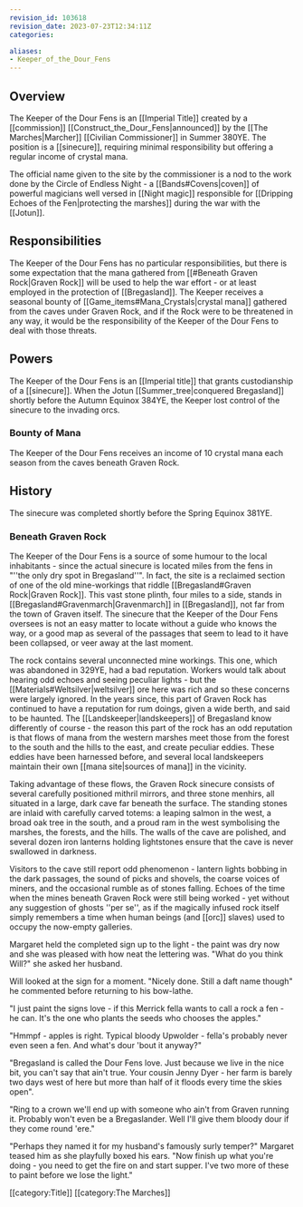 ```yaml
---
revision_id: 103618
revision_date: 2023-07-23T12:34:11Z
categories:

aliases:
- Keeper_of_the_Dour_Fens
---
```


## Overview
The Keeper of the Dour Fens is an [[Imperial Title]] created by a [[commission]] [[Construct_the_Dour_Fens|announced]] by the [[The Marches|Marcher]] [[Civilian Commissioner]] in Summer 380YE. The position is a [[sinecure]], requiring minimal responsibility but offering a regular income of crystal mana. 

The official name given to the site by the commissioner is a nod to the work done by the Circle of Endless Night - a [[Bands#Covens|coven]] of powerful magicians well versed in [[Night magic]] responsible for [[Dripping Echoes of the Fen|protecting the marshes]] during the war with the [[Jotun]].

## Responsibilities
The Keeper of the Dour Fens has no particular responsibilities, but there is some expectation that the mana gathered from [[#Beneath Graven Rock|Graven Rock]] will be used to help the war effort - or at least employed in the protection of [[Bregasland]]. The Keeper receives a seasonal bounty of [[Game_items#Mana_Crystals|crystal mana]] gathered from the caves under Graven Rock, and if the Rock were to be threatened in any way, it would be the responsibility of the Keeper of the Dour Fens to deal with those threats.

## Powers
The Keeper of the Dour Fens is an [[Imperial title]] that grants custodianship of a [[sinecure]]. When the Jotun [[Summer_tree|conquered Bregasland]] shortly before the Autumn Equinox 384YE, the Keeper lost control of the sinecure to the invading orcs.

### Bounty of Mana
The Keeper of the Dour Fens receives an income of 10 crystal mana each season from the caves beneath Graven Rock. 



## History
The sinecure was completed shortly before the Spring Equinox 381YE.

### Beneath Graven Rock
The Keeper of the Dour Fens is a source of some humour to the local inhabitants - since the actual sinecure is located miles from the fens in "''the only dry spot in Bregasland''". In fact, the site is a reclaimed section of one of the old mine-workings that riddle [[Bregasland#Graven Rock|Graven Rock]]. This vast stone plinth, four miles to a side, stands in [[Bregasland#Gravenmarch|Gravenmarch]] in [[Bregasland]], not far from the town of Graven itself. The sinecure that the Keeper of the Dour Fens oversees is not an easy matter to locate without a guide who knows the way, or a good map as several of the passages that seem to lead to it have been collapsed, or veer away at the last moment.

The rock contains several unconnected mine workings. This one, which was abandoned in 329YE, had a bad reputation. Workers would talk about hearing odd echoes and seeing peculiar lights - but the [[Materials#Weltsilver|weltsilver]] ore here was rich and so these concerns were largely ignored. In the years since, this part of Graven Rock has continued to have a reputation for rum doings, given a wide berth, and said to be haunted. The [[Landskeeper|landskeepers]] of Bregasland know differently of course - the reason this part of the rock has an odd reputation is that flows of mana from the western marshes meet those from the forest to the south and the hills to the east, and create peculiar eddies. These eddies have been harnessed before, and several local landskeepers maintain their own [[mana site|sources of mana]] in the vicinity.

Taking advantage of these flows, the Graven Rock sinecure consists of several carefully positioned mithril mirrors, and three stone menhirs, all situated in a large, dark cave far beneath the surface. The standing stones are inlaid with carefully carved totems: a leaping salmon in the west, a broad oak tree in the south, and a proud ram in the west symbolising the marshes, the forests, and the hills. The walls of the cave are polished, and several dozen iron lanterns holding lightstones ensure that the cave is never swallowed in darkness.

Visitors to the cave still report odd phenomenon - lantern lights bobbing in the dark passages, the sound of picks and shovels, the coarse voices of miners, and the occasional rumble as of stones falling. Echoes of the time when the mines beneath Graven Rock were still being worked - yet without any suggestion of ghosts ''per se'', as if the magically infused rock itself simply remembers a time when human beings (and [[orc]] slaves) used to occupy the now-empty galleries.




Margaret held the completed sign up to the light - the paint was dry now and she was pleased with how neat the lettering was. "What do you think Will?" she asked her husband.

Will looked at the sign for a moment. "Nicely done. Still a daft name though" he commented before returning to his bow-lathe.

"I just paint the signs love - if this Merrick fella wants to call a rock a fen - he can. It's the one who plants the seeds who chooses the apples."

"Hmmpf - apples is right. Typical bloody Upwolder - fella's probably never even seen a fen. And what's dour 'bout it anyway?"

"Bregasland is called the Dour Fens love. Just because we live in the nice bit, you can't say that ain't true. Your cousin Jenny Dyer - her farm is barely two days west of here but more than half of it floods every time the skies open".

"Ring to a crown we'll end up with someone who ain't from Graven running it. Probably won't even be a Bregaslander. Well I'll give them bloody dour if they come round 'ere."

"Perhaps they named it for my husband's famously surly temper?" Margaret teased him as she playfully boxed his ears. "Now finish up what you're doing - you need to get the fire on and start supper. I've two more of these to paint before we lose the light."


[[category:Title]]
[[category:The Marches]]